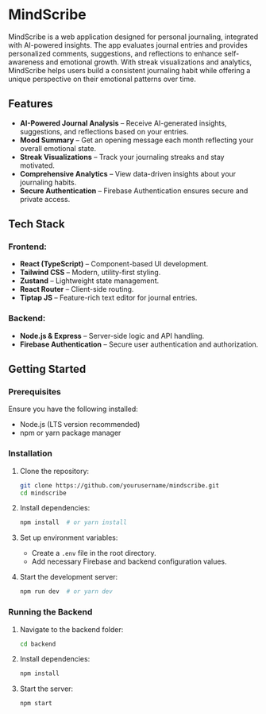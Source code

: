 # MindScribe

MindScribe is a web application designed for personal journaling, integrated with AI-powered insights. The app evaluates journal entries and provides personalized comments, suggestions, and reflections to enhance self-awareness and emotional growth. With streak visualizations and analytics, MindScribe helps users build a consistent journaling habit while offering a unique perspective on their emotional patterns over time.

## Features

- **AI-Powered Journal Analysis** – Receive AI-generated insights, suggestions, and reflections based on your entries.
- **Mood Summary** – Get an opening message each month reflecting your overall emotional state.
- **Streak Visualizations** – Track your journaling streaks and stay motivated.
- **Comprehensive Analytics** – View data-driven insights about your journaling habits.
- **Secure Authentication** – Firebase Authentication ensures secure and private access.

## Tech Stack

### Frontend:
- **React (TypeScript)** – Component-based UI development.
- **Tailwind CSS** – Modern, utility-first styling.
- **Zustand** – Lightweight state management.
- **React Router** – Client-side routing.
- **Tiptap JS** – Feature-rich text editor for journal entries.

### Backend:
- **Node.js & Express** – Server-side logic and API handling.
- **Firebase Authentication** – Secure user authentication and authorization.

## Getting Started

### Prerequisites
Ensure you have the following installed:
- Node.js (LTS version recommended)
- npm or yarn package manager

### Installation
1. Clone the repository:
   ```sh
   git clone https://github.com/yourusername/mindscribe.git
   cd mindscribe
   ```

2. Install dependencies:
   ```sh
   npm install  # or yarn install
   ```

3. Set up environment variables:
   - Create a `.env` file in the root directory.
   - Add necessary Firebase and backend configuration values.

4. Start the development server:
   ```sh
   npm run dev  # or yarn dev
   ```

### Running the Backend
1. Navigate to the backend folder:
   ```sh
   cd backend
   ```
2. Install dependencies:
   ```sh
   npm install
   ```
3. Start the server:
   ```sh
   npm start
   ```



